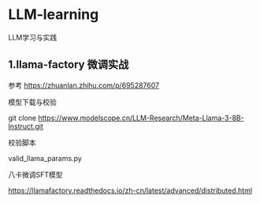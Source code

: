 # LLM-learning
LLM学习与实践
## 1.llama-factory 微调实战
参考 https://zhuanlan.zhihu.com/p/695287607 

模型下载与校验

git clone https://www.modelscope.cn/LLM-Research/Meta-Llama-3-8B-Instruct.git

校验脚本

valid_llama_params.py

八卡微调SFT模型

https://llamafactory.readthedocs.io/zh-cn/latest/advanced/distributed.html


